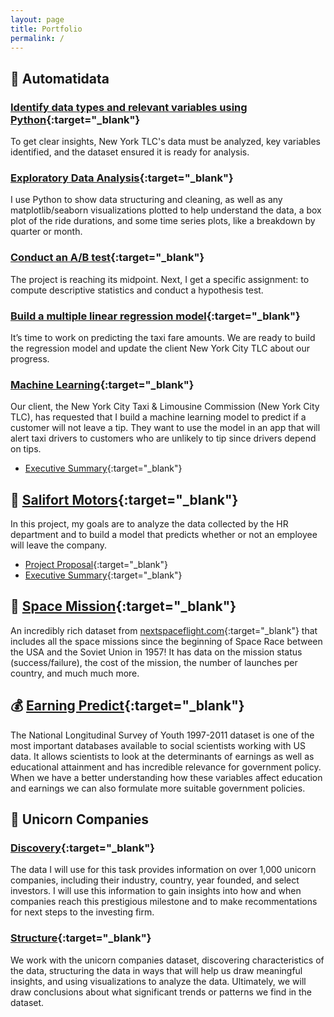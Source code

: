 ```yaml
---
layout: page
title: Portfolio
permalink: /
---
```


## 🚖 Automatidata

### [Identify data types and relevant variables using Python](https://github.com/linhnde/data-analytics-portfolio/blob/main/automatidata_1_start_python.ipynb){:target="_blank"}
To get clear insights, New York TLC's data must be analyzed, key variables identified, and the dataset ensured it is ready for analysis.

### [Exploratory Data Analysis](https://github.com/linhnde/data-analytics-portfolio/blob/main/automatidata_2_eda.ipynb){:target="_blank"}
I use Python to show data structuring and cleaning, as well as any matplotlib/seaborn visualizations plotted to help understand the data, a box plot of the ride durations, and some time series plots, like a breakdown by quarter or month.

### [Conduct an A/B test](https://github.com/linhnde/data-analytics-portfolio/blob/main/automatidata_3_statistics.ipynb){:target="_blank"}
The project is reaching its midpoint. Next, I get a specific assignment: to compute descriptive statistics and conduct a hypothesis test.

### [Build a multiple linear regression model](https://github.com/linhnde/data-analytics-portfolio/blob/main/automatidata_4_regression_analysis.ipynb){:target="_blank"}
It’s time to work on predicting the taxi fare amounts. We are ready to build the regression model and update the client New York City TLC about our progress.

### [Machine Learning](https://github.com/linhnde/data-analytics-portfolio/blob/main/automatidata_5_machine_learning.ipynb){:target="_blank"}
Our client, the New York City Taxi & Limousine Commission (New York City TLC), has requested that I build a machine learning model to predict if a customer will not leave a tip. They want to use the model in an app that will alert taxi drivers to customers who are unlikely to tip since drivers depend on tips.
* [Executive Summary](https://github.com/linhnde/data-analytics-portfolio/blob/main/automatidata_executive-summary.pdf){:target="_blank"}

## 👔 [Salifort Motors](https://github.com/linhnde/data-analytics-portfolio/blob/main/salifort_motors.ipynb){:target="_blank"}
In this project, my goals are to analyze the data collected by the HR department and to build a model that predicts whether or not an employee will leave the company.
* [Project Proposal](https://github.com/linhnde/data-analytics-portfolio/blob/main/salifort-motors_project-proposal.pdf){:target="_blank"}
* [Executive Summary](https://github.com/linhnde/data-analytics-portfolio/blob/main/salifort-motors_executive-summary.pdf){:target="_blank"}

## 🚀 [Space Mission](https://github.com/linhnde/data-analytics-portfolio/blob/main/space_mission.ipynb){:target="_blank"}
An incredibly rich dataset from [nextspaceflight.com](https://nextspaceflight.com/launches/){:target="_blank"} that includes all the space missions since the beginning of Space Race between the USA and the Soviet Union in 1957! It has data on the mission status (success/failure), the cost of the mission, the number of launches per country, and much much more.

## 💰 [Earning Predict](https://github.com/linhnde/data-analytics-portfolio/blob/main/earning_predict.ipynb){:target="_blank"}
The National Longitudinal Survey of Youth 1997-2011 dataset is one of the most important databases available to social scientists working with US data.
It allows scientists to look at the determinants of earnings as well as educational attainment and has incredible relevance for government policy.
When we have a better understanding how these variables affect education and earnings we can also formulate more suitable government policies.

##  🦄 Unicorn Companies
### [Discovery](https://github.com/linhnde/data-analytics-portfolio/blob/main/unicorn_companies_discovery.ipynb){:target="_blank"}
The data I will use for this task provides information on over 1,000 unicorn companies, including their industry, country, year founded, and select investors. I will use this information to gain insights into how and when companies reach this prestigious milestone and to make recommentations for next steps to the investing firm.

### [Structure](https://github.com/linhnde/data-analytics-portfolio/blob/main/unicorn_companies_structure.ipynb){:target="_blank"}
We work with the unicorn companies dataset, discovering characteristics of the data, structuring the data in ways that will help us draw meaningful insights, and using visualizations to analyze the data. Ultimately, we will draw conclusions about what significant trends or patterns we find in the dataset.
